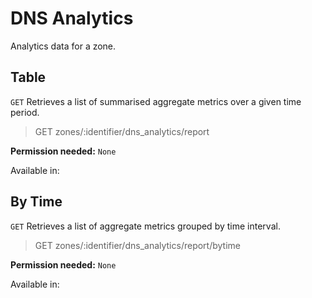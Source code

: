 # DNS Analytics

Analytics data for a zone.

## Table

`GET` Retrieves a list of summarised aggregate metrics over a given time period.

> GET zones/:identifier/dns_analytics/report

**Permission needed:** `None`

Available in:




## By Time

`GET` Retrieves a list of aggregate metrics grouped by time interval.

> GET zones/:identifier/dns_analytics/report/bytime

**Permission needed:** `None`

Available in:



